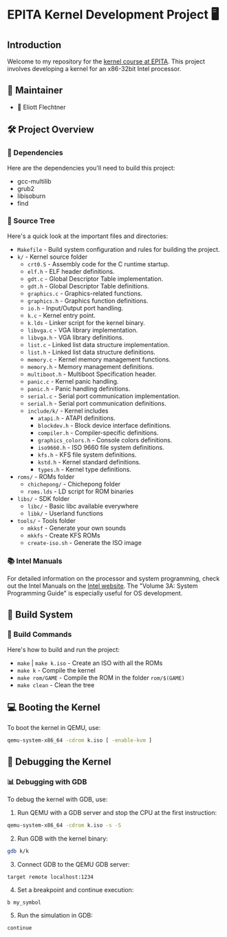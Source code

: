 # EPITA Kernel Development Project 🖥️

## Introduction

Welcome to my repository for the [kernel course at EPITA](https://k.lse.epita.fr/). This project involves developing a kernel for an x86-32bit Intel processor.

## 🤝 Maintainer

- 🦈 Eliott Flechtner

## 🛠️ Project Overview

### 🧩 Dependencies

Here are the dependencies you'll need to build this project:

- gcc-multilib
- grub2
- libisoburn
- find

### 📂 Source Tree

Here's a quick look at the important files and directories:

- `Makefile` - Build system configuration and rules for building the project.
- `k/` - Kernel source folder
  - `crt0.S` - Assembly code for the C runtime startup.
  - `elf.h` - ELF header definitions.
  - `gdt.c` - Global Descriptor Table implementation.
  - `gdt.h` - Global Descriptor Table definitions.
  - `graphics.c` - Graphics-related functions.
  - `graphics.h` - Graphics function definitions.
  - `io.h` - Input/Output port handling.
  - `k.c` - Kernel entry point.
  - `k.lds` - Linker script for the kernel binary.
  - `libvga.c` - VGA library implementation.
  - `libvga.h` - VGA library definitions.
  - `list.c` - Linked list data structure implementation.
  - `list.h` - Linked list data structure definitions.
  - `memory.c` - Kernel memory management functions.
  - `memory.h` - Memory management definitions.
  - `multiboot.h` - Multiboot Specification header.
  - `panic.c` - Kernel panic handling.
  - `panic.h` - Panic handling definitions.
  - `serial.c` - Serial port communication implementation.
  - `serial.h` - Serial port communication definitions.
  - `include/k/` - Kernel includes
    - `atapi.h` - ATAPI definitions.
    - `blockdev.h` - Block device interface definitions.
    - `compiler.h` - Compiler-specific definitions.
    - `graphics_colors.h` - Console colors definitions.
    - `iso9660.h` - ISO 9660 file system definitions.
    - `kfs.h` - KFS file system definitions.
    - `kstd.h` - Kernel standard definitions.
    - `types.h` - Kernel type definitions.
- `roms/` - ROMs folder
  - `chichepong/` - Chichepong folder
  - `roms.lds` - LD script for ROM binaries
- `libs/` - SDK folder
  - `libc/` - Basic libc available everywhere
  - `libk/` - Userland functions
- `tools/` - Tools folder
  - `mkksf` - Generate your own sounds
  - `mkkfs` - Create KFS ROMs
  - `create-iso.sh` - Generate the ISO image

### 📚 Intel Manuals

For detailed information on the processor and system programming, check out the Intel Manuals on the [Intel website](http://www.intel.com/products/processor/manuals/). The "Volume 3A: System Programming Guide" is especially useful for OS development.

## 🚀 Build System

### 🔧 Build Commands

Here's how to build and run the project:

- `make` | `make k.iso` - Create an ISO with all the ROMs
- `make k` - Compile the kernel
- `make rom/GAME` - Compile the ROM in the folder `rom/$(GAME)`
- `make clean` - Clean the tree

## 💻 Booting the Kernel

To boot the kernel in QEMU, use:

```bash
qemu-system-x86_64 -cdrom k.iso [ -enable-kvm ]
```


## 🐛 Debugging the Kernel

### 📊 Debugging with GDB

To debug the kernel with GDB, use:

1. Run QEMU with a GDB server and stop the CPU at the first instruction:

```bash
qemu-system-x86_64 -cdrom k.iso -s -S
```

2. Run GDB with the kernel binary:

```bash
gdb k/k
```

3. Connect GDB to the QEMU GDB server:

```gdb
target remote localhost:1234
```

4. Set a breakpoint and continue execution:

```gdb
b my_symbol
```

5. Run the simulation in GDB:

```gdb
continue
```
